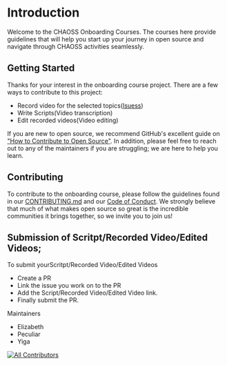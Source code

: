 # Introduction

Welcome to the CHAOSS Onboarding Courses. The courses here provide guidelines that will help you start up your journey in open source and navigate through CHAOSS activities seamlessly.

## Getting Started

Thanks for your interest in the onboarding course project. There are a few ways to contribute to this project:

*   Record video for the selected topics([Isuess](https://github.com/chaoss/education/issues))
*   Write Scripts(Video transcription)
*   Edit recorded videos(Video editing)

If you are new to open source, we recommend GitHub's excellent guide on ["How to Contribute to Open Source"](https://kcd.im/pull-request). In addition, please feel free to reach out to any of the maintainers if you are struggling; we are here to help you learn.

## Contributing

To contribute to the onboarding course, please follow the guidelines found in our [CONTRIBUTING.md](https://github.com/chaoss/education/blob/main/Contributing.md) and our [Code of Conduct](https://github.com/chaoss/.github/blob/main/CODE_OF_CONDUCT.md).   We strongly believe that much of what makes open source so great is the incredible communities it brings together, so we invite you to join us!

## Submission of Scritpt/Recorded Video/Edited Videos; 

To submit yourScritpt/Recorded Video/Edited Videos
- Create a PR
- Link the issue you work on to the PR
- Add the Script/Recorded Video/Edited Video link. 
- Finally submit the PR. 


Maintainers

*   Elizabeth
*   Peculiar
*   Yiga

[![All Contributors](https://img.shields.io/badge/all_contributors-3-orange.svg?style=flat-square)](#contributors-)

<!-- ALL-CONTRIBUTORS-BADGE:END -->
